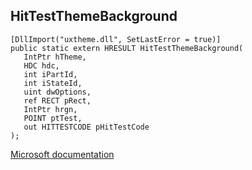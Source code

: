 ## HitTestThemeBackground

```
[DllImport("uxtheme.dll", SetLastError = true)]
public static extern HRESULT HitTestThemeBackground(
   IntPtr hTheme,
   HDC hdc,
   int iPartId,
   int iStateId,
   uint dwOptions,
   ref RECT pRect,
   IntPtr hrgn,
   POINT ptTest,
   out HITTESTCODE pHitTestCode
);
```

[Microsoft documentation](https://docs.microsoft.com/en-us/windows/win32/api/uxtheme/nf-uxtheme-hittestthemebackground)
